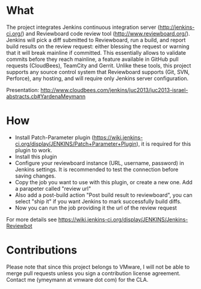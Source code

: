 What
=====

The project integrates Jenkins continuous integration server (http://jenkins-ci.org/) and Reviewboard code review tool (http://www.reviewboard.org/). Jenkins will pick a diff submitted to Reviewboard, run a build, and report build results on the review request: either blessing the request or warning that it will break mainline if committed. This essentially allows to validate commits before they reach mainline, a feature available in GitHub pull requests (CloudBees), TeamCity and Gerrit. Unlike these tools, this project supports any source control system that Reviewboard supports (Git, SVN, Perforce), any hosting, and will require only Jenkins server configuration. 

Presentation: http://www.cloudbees.com/jenkins/juc2013/juc2013-israel-abstracts.cb#YardenaMeymann

How
====

* Install Patch-Parameter plugin (https://wiki.jenkins-ci.org/display/JENKINS/Patch+Parameter+Plugin), it is required for this plugin to work.
* Install this plugin
* Configure your reviewboard instance (URL, username, password) in Jenkins settings. It is recommended to test the connection before saving changes.
* Copy the job you want to use with this plugin, or create a new one. Add a parapeter called "review url"
* Also add a post-build action "Post build result to reviewboard", you can select "ship it" if you want Jenkins to mark successfully build diffs. 
* Now you can run the job providing it the url of the review request

For more details see https://wiki.jenkins-ci.org/display/JENKINS/Jenkins-Reviewbot

Contributions
==============
Please note that since this project belongs to VMware, I will not be able to merge pull requests unless you sign a contribution license agreement. Contact me (ymeymann at vmware dot com) for the CLA.
